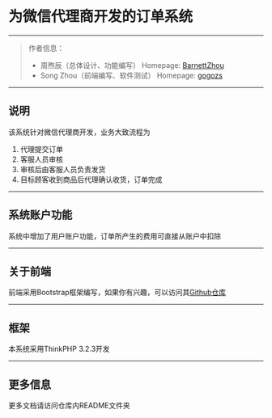 ﻿# 为微信代理商开发的订单系统

---

> 作者信息：
> 
> - 周煦辰（总体设计、功能编写）
> Homepage: [BarnettZhou][1]
> - Song Zhou（前端编写、软件测试）
> Homepage: [gogozs][2]

---

## 说明

该系统针对微信代理商开发，业务大致流程为

1. 代理提交订单
2. 客服人员审核
3. 审核后由客服人员负责发货
4. 目标顾客收到商品后代理确认收货，订单完成

---

## 系统账户功能

系统中增加了用户账户功能，订单所产生的费用可直接从账户中扣除

---

## 关于前端

前端采用Bootstrap框架编写，如果你有兴趣，可以访问其[Github仓库][3]

---

## 框架

本系统采用ThinkPHP 3.2.3开发

---

## 更多信息

更多文档请访问仓库内README文件夹


  [1]: https://github.com/BarnettZhou
  [2]: https://github.com/gogozs
  [3]: https://github.com/VinceG/Bootstrap-ecommerce-theme